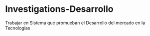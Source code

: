 # Investigations-Desarrollo
Trabajar en Sistema que promueban el Desarrollo del mercado en la Tecnologias
